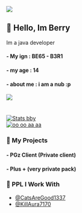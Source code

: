 <p align="left">
  <img src="https://count.getloli.com/get/@BerryPGz?theme=gelbooru" />
</p>

## 👋 Hello, Im Berry

Im a java developer

#### - My ign : BE65 - B3R1
#### - my age : 14
#### - about me : i am a nub :p

<img src="https://discord.c99.nl/widget/theme-4/650111928487903255.png"></img>

#



[![Stats bby](https://github-readme-stats.vercel.app/api?username=berrypgz&theme=dark)](https://github.com/berrypgz/github-readme-stats)             
[![oo oo aa aa](https://github-readme-stats.vercel.app/api/top-langs/?username=berrypgz&theme=dark)](https://github.com/berrypgz/github-readme-stats)

### 🚀 My Projects
#### - PGz Client (Private client)
#### - Plus + (very private pack)

  
### 👻 PPL I Work With

- [@CatsAreGood1337](https://github.com/CatsAreGood1337)
- [@KillAura7170](https://github.com/KillAura7170)
